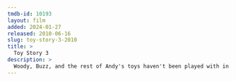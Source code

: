 ```yaml
---
tmdb-id: 10193
layout: film
added: 2024-01-27
released: 2010-06-16
slug: toy-story-3-2010
title: >
  Toy Story 3
description: >
  Woody, Buzz, and the rest of Andy's toys haven't been played with in years. With Andy about to go to college, the gang find themselves accidentally left at a nefarious day care center. The toys must band together to escape and return home to Andy.
---
```

